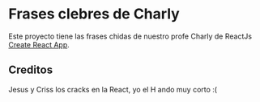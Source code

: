 # Frases clebres de Charly

Este proyecto tiene las frases chidas de nuestro profe Charly de ReactJs [Create React App](https://github.com/facebook/create-react-app).

## Creditos

Jesus y Criss los cracks en la React, yo el H ando muy corto :(
